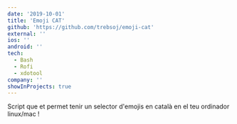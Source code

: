 ```yaml
---
date: '2019-10-01'
title: 'Emoji CAT'
github: 'https://github.com/trebsoj/emoji-cat'
external: ''
ios: ''
android: ''
tech:
  - Bash
  - Rofi
  - xdotool
company: ''
showInProjects: true
---
```


Script que et permet tenir un selector d'emojis en català en el teu ordinador linux/mac !
